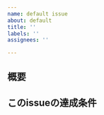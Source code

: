 ```yaml
---
name: default issue
about: default
title: ''
labels: ''
assignees: ''

---
```


## 概要
<!-- 概要を書きます-->

## このissueの達成条件
<!-- タスクの達成条件を書きます-->
